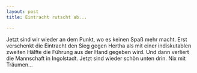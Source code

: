 ```yaml
---
layout: post
title: Eintracht rutscht ab...

---
```


Jetzt sind wir wieder an dem Punkt, wo es keinen Spaß mehr macht. Erst verschenkt die Eintracht den Sieg gegen Hertha als mit einer indiskutablen zweiten Hälfte die Führung aus der Hand gegeben wird. Und dann verliert die Mannschaft in Ingolstadt. Jetzt sind wieder schön unten drin. Nix mit Träumen...


